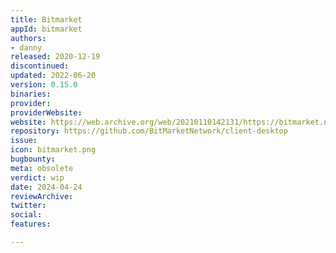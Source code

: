 ```yaml
---
title: Bitmarket
appId: bitmarket
authors:
- danny
released: 2020-12-19
discontinued: 
updated: 2022-06-20
version: 0.15.0
binaries: 
provider: 
providerWebsite: 
website: https://web.archive.org/web/20210110142131/https://bitmarket.network/
repository: https://github.com/BitMarketNetwork/client-desktop
issue: 
icon: bitmarket.png
bugbounty: 
meta: obsolete
verdict: wip
date: 2024-04-24
reviewArchive: 
twitter: 
social: 
features: 

---
```



